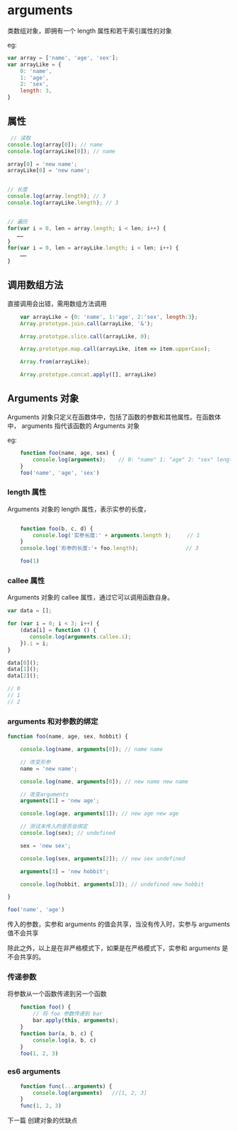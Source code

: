 # arguments 

类数组对象，即拥有一个 length 属性和若干索引属性的对象

eg:

```js
var array = ['name', 'age', 'sex'];
var arrayLike = {
    0: 'name',
    1: 'age',
    2: 'sex',
    length: 3,
}
```

## 属性

```js
 // 读取
console.log(array[0]); // name
console.log(arrayLike[0]); // name

array[0] = 'new name';
arrayLike[0] = 'new name';


// 长度
console.log(array.length); // 3
console.log(arrayLike.length); // 3


// 遍历
for(var i = 0, len = array.length; i < len; i++) {
   ……
}
for(var i = 0, len = arrayLike.length; i < len; i++) {
    ……
}

```

## 调用数组方法

直接调用会出错，需用数组方法调用

```js
    var arrayLike = {0: 'name', 1:'age', 2:'sex', length:3};
    Array.prototype.join.call(arrayLike, '&');

    Array.prototype.slice.call(arrayLike, 0);

    Array.prototype.map.call(arrayLike, item => item.upperCase);

    Array.from(arrayLike);

    Array.prototype.concat.apply([], arrayLike)

```


## Arguments 对象

Arguments 对象只定义在函数体中，包括了函数的参数和其他属性。在函数体中， arguments 指代该函数的 Arguments 对象

eg:

```js
    function foo(name, age, sex) {
        console.log(arguments);    // 0: "name" 1: "age" 2: "sex" length: 3  caller
    }
    foo('name', 'age', 'sex')
```

### length 属性

Arguments 对象的 length 属性，表示实参的长度，

```js

    function foo(b, c, d) {
        console.log('实参长度:' + arguments.length );     // 1
    } 
    console.log('形参的长度:'+ foo.length);               // 3

    foo(1)

```

### callee 属性

Arguments 对象的 callee 属性，通过它可以调用函数自身。

```js
var data = [];

for (var i = 0; i < 3; i++) {
    (data[i] = function () {
       console.log(arguments.callee.i);
    }).i = i;
}

data[0]();
data[1]();
data[2]();

// 0
// 1
// 2
```

### arguments 和对参数的绑定

```js
function foo(name, age, sex, hobbit) {

    console.log(name, arguments[0]); // name name

    // 改变形参
    name = 'new name';

    console.log(name, arguments[0]); // new name new name

    // 改变arguments
    arguments[1] = 'new age';

    console.log(age, arguments[1]); // new age new age

    // 测试未传入的是否会绑定
    console.log(sex); // undefined

    sex = 'new sex';

    console.log(sex, arguments[2]); // new sex undefined

    arguments[3] = 'new hobbit';

    console.log(hobbit, arguments[3]); // undefined new hobbit

}

foo('name', 'age')
```

传入的参数，实参和 arguments 的值会共享，当没有传入时，实参与 arguments 值不会共享

除此之外，以上是在非严格模式下，如果是在严格模式下，实参和 arguments 是不会共享的。


### 传递参数

将参数从一个函数传递到另一个函数

```js
    function foo() {
        // 将 foo 参数传递到 bar
        bar.apply(this, arguments);
    }
    function bar(a, b, c) {
        console.log(a, b, c)
    }
    foo(1, 2, 3)
```

### es6 arguments

```js
    function func(...arguments) {
        console.log(arguments)   //[1, 2, 3]
    }
    func(1, 2, 3)
```

下一篇  创建对象的优缺点